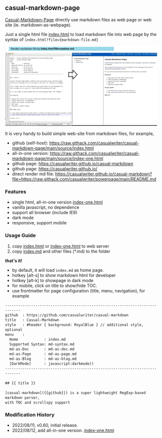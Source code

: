 ## casual-markdown-page

[Casual-Markdown-Page](https://github.com/casualwriter/casual-markdown-page) directly use markdown files as web page or web site (ie. markdown-as-webpage).

Just a single html file [index.html](source/index.html) to load markdown file into web page by the syntax of `index.html?file={markdown-file.md}`

![](casual-markdown-page.jpg)

It is very handy to build simple web-site from markdown files, for example, 

* github (self-host): https://raw.githack.com/casualwriter/casual-markdown-page/main/source/index.html
* all-in-one version: https://raw.githack.com/casualwriter/casual-markdown-page/main/source/index-one.html
* github page: https://casualwriter.github.io/casual-markdown
* github page: https://casualwriter.github.io/
* direct render md file: https://casualwriter.github.io/casual-markdown?file=https://raw.githack.com/casualwriter/powerpage/main/README.md

### Features

* single html, all-in-one version [index-one.html](source/index-one.html)
* vanilla javascript, no dependence
* support all browser (include IE9)
* dark mode
* responsive, support mobile

### Usage Guide

1. copy [index.html](source/index.html) or [index-one.html](source/index-one.html) to web server
2. copy [index.md](source/index.md) and other files (*.md) to the folder

**that's it!**

* by default, it will load `index.md` as home page.
* hotkey [alt-s] to show markdown html for developer
* hotkey [alt-k] to showpage in dark mode
* for mobile, click on title to show/hide TOC. 
* use frontmatter for page configuration (title, menu, navigation), for example

~~~
-----------------------------------------------------------------------------
github  : https://github.com/casualwriter/casual-markdown 
title   : Casual-Markdown 
style   : #header { background: RoyalBlue } // additional style, optional
menu    :    
  Home            : index.md
  Supported Syntax: md-syntax.md
  md-as-Doc       : md-as-doc.md
  md-as-Page      : md-as-page.md
  md-as-Blog      : md-as-blog.md
  [DarkMode]      : javascript:darkmode()
-----------------------------------------------------------------------------

## {{ title }} 

[casual-markdown]({{github}}) is a super lightweight RegExp-based markdown parser, 
with TOC and scrollspy support
~~~ 


### Modification History

* 2022/08/11, v0.60, initial release.
* 2022/08/12, add all-in-one version. [index-one.html](source/index-one.html)
 
